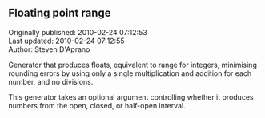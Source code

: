 ## Floating point range  
Originally published: 2010-02-24 07:12:53  
Last updated: 2010-02-24 07:12:55  
Author: Steven D'Aprano  
  
Generator that produces floats, equivalent to range for integers, minimising rounding errors by using only a single multiplication and addition for each number, and no divisions.

This generator takes an optional argument controlling whether it produces numbers from the open, closed, or half-open interval.